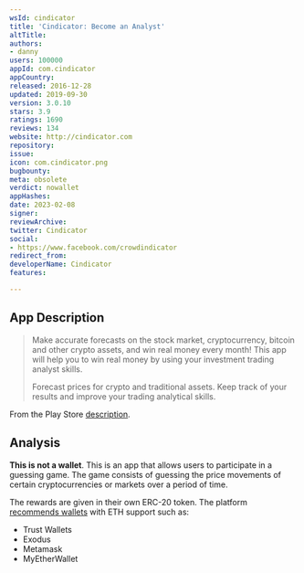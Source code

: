 ```yaml
---
wsId: cindicator
title: 'Cindicator: Become an Analyst'
altTitle: 
authors:
- danny
users: 100000
appId: com.cindicator
appCountry: 
released: 2016-12-28
updated: 2019-09-30
version: 3.0.10
stars: 3.9
ratings: 1690
reviews: 134
website: http://cindicator.com
repository: 
issue: 
icon: com.cindicator.png
bugbounty: 
meta: obsolete
verdict: nowallet
appHashes: 
date: 2023-02-08
signer: 
reviewArchive: 
twitter: Cindicator
social:
- https://www.facebook.com/crowdindicator
redirect_from: 
developerName: Cindicator
features: 

---
```


## App Description 

> Make accurate forecasts on the stock market, cryptocurrency, bitcoin and other crypto assets, and win real money every month! This app will help you to win real money by using your investment trading analyst skills.
>
> Forecast prices for crypto and traditional assets. Keep track of your results and improve your trading analytical skills.

From the Play Store [description](https://play.google.com/store/apps/details?id=com.cindicator).

## Analysis 

**This is not a wallet**. This is an app that allows users to participate in a guessing game. The game consists of guessing the price movements of certain cryptocurrencies or markets over a period of time. 

The rewards are given in their own ERC-20 token. The platform [recommends wallets](https://support.cindicator.com/en/articles/5355594-what-wallets-can-i-use-to-receive-rewards) with ETH support such as:
- Trust Wallets 
- Exodus 
- Metamask
- MyEtherWallet